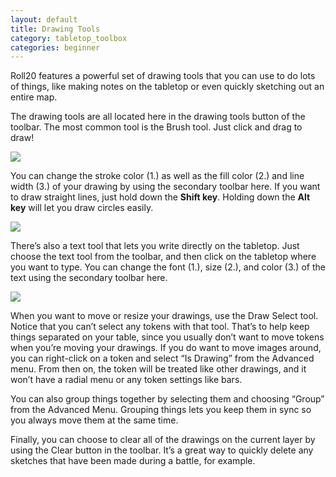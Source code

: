 ```yaml
---
layout: default
title: Drawing Tools
category: tabletop_toolbox
categories: beginner
---
```


Roll20 features a powerful set of drawing tools that you can use to do lots of things, like making notes on the tabletop or even quickly sketching out an entire map. 

The drawing tools are all located here in the drawing tools button of the toolbar. The most common tool is the Brush tool. Just click and drag to draw! 

<img src='/images/drawingss1.png' />

You can change the stroke color (1.) as well as the fill color (2.) and line width (3.) of your drawing by using the secondary toolbar here. If you want to draw straight lines, just hold down the **Shift key**. Holding down the **Alt key** will let you draw circles easily. 

<img src='/images/drawingss2.png' />

There’s also a text tool that lets you write directly on the tabletop. Just choose the text tool from the toolbar, and then click on the tabletop where you want to type. You can change the font (1.), size (2.), and color (3.) of the text using the secondary toolbar here. 

<img src='/images/drawingss3.png' />

When you want to move or resize your drawings, use the Draw Select tool. Notice that you can’t select any tokens with that tool. That’s to help keep things separated on your table, since you usually don’t want to move tokens when you’re moving your drawings. If you do want to move images around, you can right-click on a token and select “Is Drawing” from the Advanced menu. From then on, the token will be treated like other drawings, and it won’t have a radial menu or any token settings like bars.

You can also group things together by selecting them and choosing “Group” from the Advanced Menu. Grouping things lets you keep them in sync so you always move them at the same time. 

Finally, you can choose to clear all of the drawings on the current layer by using the Clear button in the toolbar. It’s a great way to quickly delete any sketches that have been made during a battle, for example.